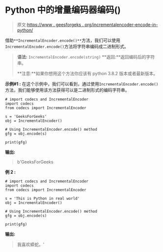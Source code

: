 # Python 中的增量编码器编码()

> 原文:[https://www . geesforgeks . org/incrementalencoder-encode-in-python/](https://www.geeksforgeeks.org/incrementalencoder-encode-in-python/)

借助`**IncrementalEncoder.encode()**`方法，我们可以使用`IncrementalEncoder.encode()`方法将字符串编码成二进制形式。

> **语法:** `IncrementalEncoder.encode(string)`
> **返回:**返回编码后的字符串。
> 
> **注意:**如果你想用这个方法你应该有 python 3.8.2 版本或者最新版本。

**示例#1 :**
在这个示例中，我们可以看到，通过使用`IncrementalEncoder.encode()`方法，我们能够使用该方法获得可以是二进制形式的编码字符串。

```
# import codecs and IncrementalEncoder
import codecs
from codecs import IncrementalEncoder

s = 'GeeksForGeeks'
obj = IncrementalEncoder()

# Using IncrementalEncoder.encode() method
gfg = obj.encode(s)

print(gfg)
```

**输出:**

> b'GeeksForGeeks

**例 2 :**

```
# import codecs and IncrementalEncoder
import codecs
from codecs import IncrementalEncoder

s = 'This is Python in real world'
obj = IncrementalEncoder()

# Using IncrementalEncoder.encode() method
gfg = obj.encode(s)

print(gfg)
```

**输出:**

> 我喜欢蟒蛇。'